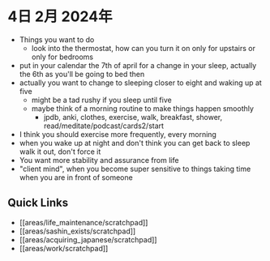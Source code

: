 # 4日 2月 2024年
- Things you want to do
  - look into the thermostat, how can you turn it on only for upstairs or only for bedrooms
- put in your calendar the 7th of april for a change in your sleep, actually the 6th as you'll be going to bed then
- actually you want to change to sleeping closer to eight and waking up at five
  - might be a tad rushy if you sleep until five
  - maybe think of a morning routine to make things happen smoothly
    - jpdb, anki, clothes, exercise, walk, breakfast, shower, read/meditate/podcast/cards2/start
- I think you should exercise more frequently, every morning
- when you wake up at night and don't think you can get back to sleep walk it out, don't force it
- You want more stability and assurance from life
- "client mind", when you become super sensitive to things taking time when you are in front of someone



## Quick Links
- [[areas/life_maintenance/scratchpad]]
- [[areas/sashin_exists/scratchpad]]
- [[areas/acquiring_japanese/scratchpad]]
- [[areas/work/scratchpad]]

